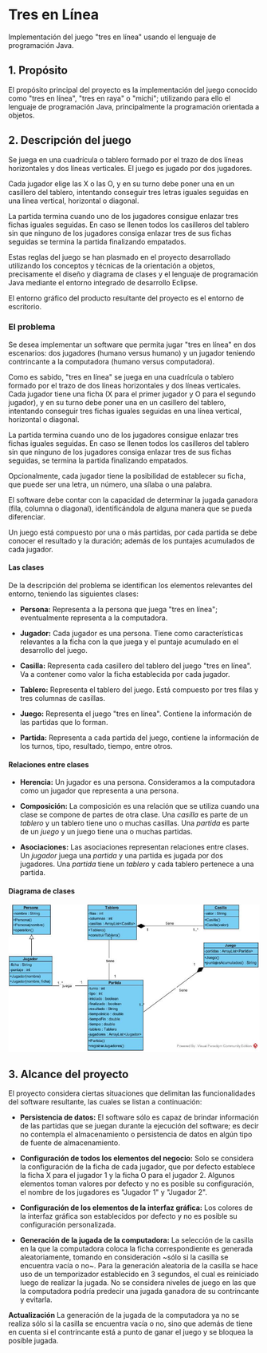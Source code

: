 # Tres en Línea
Implementación del juego "tres en línea" usando el lenguaje de programación Java.

## 1. Propósito
El propósito principal del proyecto es la implementación del juego conocido como "tres en línea", "tres en raya" o "michi"; utilizando para ello el lenguaje de programación Java, principalmente la programación orientada a objetos.

## 2. Descripción del juego
Se juega en una cuadrícula o tablero formado por el trazo de dos líneas horizontales y dos líneas verticales. El juego es jugado por dos jugadores.

Cada jugador elige las X o las O, y en su turno debe poner una en un casillero del tablero, intentando conseguir tres letras iguales seguidas en una línea vertical, horizontal o diagonal.

La partida termina cuando uno de los jugadores consigue enlazar tres fichas iguales seguidas. En caso se llenen todos los casilleros del tablero sin que ninguno de los jugadores consiga enlazar tres de sus fichas seguidas se termina la partida finalizando empatados.

Estas reglas del juego se han plasmado en el proyecto desarrollado utilizando los conceptos y técnicas de la orientación a objetos, precisamente el diseño y diagrama de clases y el lenguaje de programación Java mediante el entorno integrado de desarrollo Eclipse.

El entorno gráfico del producto resultante del proyecto es el entorno de escritorio.

###  El problema
Se desea implementar un software que permita jugar "tres en línea" en dos escenarios: dos jugadores (humano versus humano) y un jugador teniendo contrincante a la computadora (humano versus computadora).

Como es sabido, "tres en línea" se juega en una cuadrícula o tablero formado por el trazo de dos líneas horizontales y dos líneas verticales. Cada jugador tiene una ficha (X para el primer jugador y O para el segundo jugador), y en su turno debe poner una en un casillero del tablero, intentando conseguir tres fichas iguales seguidas en una línea vertical, horizontal o diagonal.

La partida termina cuando uno de los jugadores consigue enlazar tres fichas iguales seguidas. En caso se llenen todos los casilleros del tablero sin que ninguno de los jugadores consiga enlazar tres de sus fichas seguidas, se termina la partida finalizando empatados.

Opcionalmente, cada jugador tiene la posibilidad de establecer su ficha, que puede ser una letra, un número, una sílaba o una palabra.

El software debe contar con la capacidad de determinar la jugada ganadora (fila, columna o diagonal), identificándola de alguna manera que se pueda diferenciar.

Un juego está compuesto por una o más partidas, por cada partida se debe conocer el resultado y la duración; además de los puntajes acumulados de cada jugador.

#### Las clases
De la descripción del problema se identifican los elementos relevantes del entorno, teniendo las siguientes clases:
* **Persona:** Representa a la persona que juega "tres en línea"; eventualmente representa a la computadora.

* **Jugador:** Cada jugador es una persona. Tiene como características relevantes a la ficha con la que juega y el puntaje acumulado en el desarrollo del juego.

* **Casilla:** Representa cada casillero del tablero del juego "tres en línea". Va a contener como valor la ficha establecida por cada jugador.

* **Tablero:** Representa el tablero del juego. Está compuesto por tres filas y tres columnas de casillas.

* **Juego:** Representa el juego "tres en línea". Contiene la información de las partidas que lo forman.

* **Partida:** Representa a cada partida del juego, contiene la información de los turnos, tipo, resultado, tiempo, entre otros.

#### Relaciones entre clases
* **Herencia:** Un jugador es una persona. Consideramos a la computadora como un jugador que representa a una persona.

* **Composición:** La composición es una relación que se utiliza cuando una clase se compone de partes de otra clase.
Una *casilla* es parte de un *tablero* y un tablero tiene uno o muchas casillas.
Una *partida* es parte de un *juego* y un juego tiene una o muchas partidas.

* **Asociaciones:** Las asociaciones representan relaciones entre clases.
Un *jugador* juega una *partida* y una partida es jugada por dos jugadores.
Una *partida* tiene un *tablero* y cada tablero pertenece a una partida.

#### Diagrama de clases
![Diagrama de Clases](/images/TresEnLinea.jpg)

## 3. Alcance del proyecto
El proyecto considera ciertas situaciones que delimitan las funcionalidades del software resultante, las cuales se listan a continuación:

* **Persistencia de datos:** El software sólo es capaz de brindar información de las partidas que se juegan durante la ejecución del software; es decir no contempla el almacenamiento o persistencia de datos en algún tipo de fuente de almacenamiento.

* **Configuración de todos los elementos del negocio:** Solo se considera la configuración de la ficha de cada jugador, que por defecto establece la ficha X para el jugador 1 y la ficha O para el jugador 2.
Algunos elementos toman valores por defecto y no es posible su configuración, el nombre de los jugadores es "Jugador 1" y "Jugador 2".

* **Configuración de los elementos de la interfaz gráfica:** Los colores de la interfaz gráfica son establecidos por defecto y no es posible su configuración personalizada.

* **Generación de la jugada de la computadora:** La selección de la casilla en la que la computadora coloca la ficha correspondiente es generada aleatoriamente, tomando en consideración ~sólo si la casilla se encuentra vacía o no~. Para la generación aleatoria de la casilla se hace uso de un temporizador establecido en 3 segundos, el cual es reiniciado luego de realizar la jugada.
No se considera niveles de juego en las que la computadora podría predecir una jugada ganadora de su contrincante y evitarla.

**Actualización**
La generación de la jugada de la computadora ya no se realiza sólo si la casilla se encuentra vacía o no, sino que además de tiene en cuenta si el contrincante está a punto de ganar el juego y se bloquea la posible jugada.